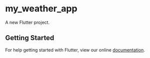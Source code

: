 # my_weather_app

A new Flutter project.

## Getting Started

For help getting started with Flutter, view our online
[documentation](https://flutter.io/).

